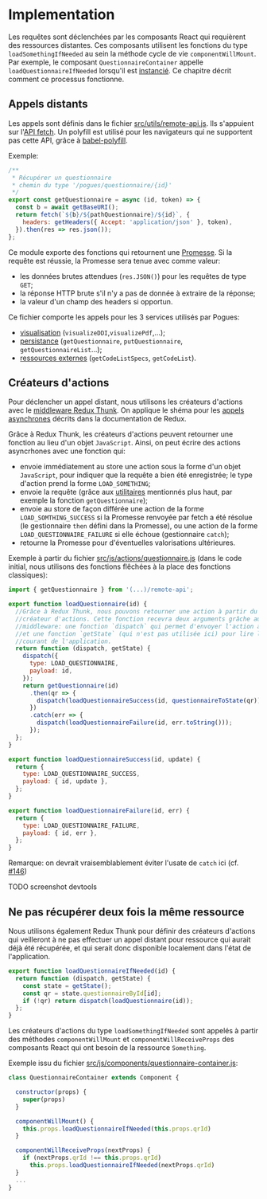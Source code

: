 # Implementation

Les requêtes sont déclenchées par les composants React qui requièrent des ressources distantes. Ces composants utilisent les fonctions du type `loadSomethingIfNeeded` au sein la méthode cycle de vie `componentWillMount`. Par exemple, le composant `QuestionnaireContainer` appelle `loadQuestionnaireIfNeeded` lorsqu'il est [instancié](https://github.com/InseeFr/Pogues/blob/465665aaf56e835f7b5ae13dff899531d44ed4bd/src/js/components/questionnaire-container.js#L38). Ce chapitre décrit comment ce processus fonctionne.

## Appels distants

Les appels sont définis dans le fichier [src/utils/remote-api.js](https://github.com/InseeFr/Pogues/blob/main/src/utils/remote-api.js). Ils s'appuient sur l'[API fetch](https://developer.mozilla.org/en-US/docs/Web/API/Fetch_API). Un polyfill est utilisé pour les navigateurs qui ne supportent pas cette API, grâce à [babel-polyfill](https://github.com/InseeFr/Pogues/blob/d28a7f67894479807f6b3d1c45b1b24883a556c4/src/js/main.js#L11).

Exemple:

```javascript
/**
 * Récupérer un questionnaire
 * chemin du type '/pogues/questionnaire/{id}'
 */
export const getQuestionnaire = async (id, token) => {
  const b = await getBaseURI();
  return fetch(`${b}/${pathQuestionnaire}/${id}`, {
    headers: getHeaders({ Accept: 'application/json' }, token),
  }).then(res => res.json());
};
```

Ce module exporte des fonctions qui retournent une [Promesse](https://developer.mozilla.org/en-US/docs/Web/JavaScript/Reference/Global_Objects/Promise). Si la requête est réussie, la Promesse sera tenue avec comme valeur:

- les données brutes attendues (`res.JSON()`) pour les requêtes de type `GET`;
- la réponse HTTP brute s'il n'y a pas de donnée à extraire de la réponse;
- la valeur d'un champ des headers si opportun.

Ce fichier comporte les appels pour les 3 services utilisés par Pogues:

- [visualisation](./visualization.md) (`visualizeDDI`,`visualizePdf`,...);
- [persistance](./persistence.md) (`getQuestionnaire`, `putQuestionnaire`, `getQuestionnaireList`...);
- [ressources externes](./repository.md) (`getCodeListSpecs`, `getCodeList`).

## Créateurs d'actions

Pour déclencher un appel distant, nous utilisons les créateurs d'actions avec le [middleware Redux Thunk](https://github.com/gaearon/redux-thunk). On applique le shéma pour les [appels asynchrones](http://redux.js.org/docs/advanced/AsyncActions.html#async-action-creators) décrits dans la documentation de Redux.

Grâce à Redux Thunk, les créateurs d'actions peuvent retourner une fonction au lieu d'un objet `JavaScript`. Ainsi, on peut écrire des actions asyncrhones avec une fonction qui:

- envoie immédiatement au store une action sous la forme d'un objet `JavaScript`, pour indiquer que la requête a bien été enregistrée; le type d'action prend la forme `LOAD_SOMETHING`;
- envoie la requête (grâce aux [utilitaires](https://github.com/InseeFr/Pogues/blob/master/src/js/utils/remote-api.js) mentionnés plus haut, par exemple la fonction `getQuestionnaire`);
- envoie au store de façon différée une action de la forme `LOAD_SOMTHING_SUCCESS` si la Promesse renvoyée par fetch a été résolue (le gestionnaire `then` défini dans la Promesse), ou une action de la forme `LOAD_QUESTIONNAIRE_FAILURE` si elle échoue (gestionnaire `catch`);
- retourne la Promesse pour d'éventuelles valorisations ultérieures.

Exemple à partir du fichier [src/js/actions/questionnaire.js](https://github.com/InseeFr/Pogues/blob/master/src/js/actions/questionnaire.js) (dans le code initial, nous utilisons des fonctions flêchées à la place des fonctions classiques):

```javascript
import { getQuestionnaire } from '(...)/remote-api';

export function loadQuestionnaire(id) {
  //Grâce à Redux Thunk, nous pouvons retourner une action à partir du
  //créateur d'actions. Cette fonction recevra deux arguments grâche au
  //middleware: une fonction `dispatch` qui permet d'envoyer l'action au store,
  //et une fonction `getState` (qui n'est pas utilisée ici) pour lire l'état
  //courant de l'application.
  return function (dispatch, getState) {
    dispatch({
      type: LOAD_QUESTIONNAIRE,
      payload: id,
    });
    return getQuestionnaire(id)
      .then(qr => {
        dispatch(loadQuestionnaireSuccess(id, questionnaireToState(qr)));
      })
      .catch(err => {
        dispatch(loadQuestionnaireFailure(id, err.toString()));
      });
  };
}

export function loadQuestionnaireSuccess(id, update) {
  return {
    type: LOAD_QUESTIONNAIRE_SUCCESS,
    payload: { id, update },
  };
}

export function loadQuestionnaireFailure(id, err) {
  return {
    type: LOAD_QUESTIONNAIRE_FAILURE,
    payload: { id, err },
  };
}
```

Remarque: on devrait vraisemblablement éviter l'usate de `catch` ici (cf. [#146](https://github.com/InseeFr/Pogues/issues/146))

TODO screenshot devtools

## Ne pas récupérer deux fois la même ressource

Nous utilisons également Redux Thunk pour définir des créateurs d'actions qui veilleront à ne pas effectuer un appel distant pour ressource qui aurait déjà été récupérée, et qui serait donc disponible localement dans l'état de l'application.

```javascript
export function loadQuestionnaireIfNeeded(id) {
  return function (dispatch, getState) {
    const state = getState();
    const qr = state.questionnaireById[id];
    if (!qr) return dispatch(loadQuestionnaire(id));
  };
}
```

Les créateurs d'actions du type `loadSomethingIfNeeded` sont appelés à partir des méthodes `componentWillMount` et `componentWillReceiveProps` des composants React qui ont besoin de la ressource `Something`.

Exemple issu du fichier [src/js/components/questionnaire-container.js](https://github.com/InseeFr/Pogues/blob/master/src/js/components/questionnaire-container.js):

```javascript
class QuestionnaireContainer extends Component {

  constructor(props) {
    super(props)
  }

  componentWillMount() {
    this.props.loadQuestionnaireIfNeeded(this.props.qrId)
  }

  componentWillReceiveProps(nextProps) {
    if (nextProps.qrId !== this.props.qrId)
      this.props.loadQuestionnaireIfNeeded(nextProps.qrId)
  }
  ...
}
```
